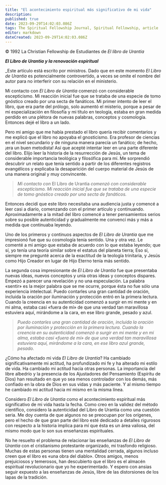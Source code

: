 ```yaml
---
title: "El acontecimiento espiritual más significativo de mi vida"
description: 
published: true
date: 2023-09-29T14:02:03.086Z
tags: The Spiritual Fellowship Journal, Spiritual Fellowship, article
editor: markdown
dateCreated: 2023-09-29T14:02:03.086Z
---
```


<p class="v-card v-sheet theme--light grey lighten-3 px-2">© 1992 La Christian Fellowship de Estudiantes de <i>El libro de Urantia</i></p>


***_El Libro de Urantia_ y la renovación espiritual***

_Este artículo está escrito por ministros. Dado que en este momento _El Libro de Urantia_ es potencialmente controvertido, a veces se omite el nombre del autor para no interferir con su relación en el ministerio.

Mi contacto con _El Libro de Urantia_ comenzó con considerable escepticismo. Mi reacción inicial fue que se trataba de una especie de tomo gnóstico creado por una secta de fanáticos. Mi primer intento de leer el libro, que era parte del prólogo, solo aumentó el misterio, porque a pesar de mi especialización en filosofía y mi título en teología, estaba en gran medida perdido en una plétora de nuevas palabras, conceptos y cosmología. Entonces dejé el libro a un lado.

Pero mi amigo que me había prestado el libro quería recibir comentarios y me explicó que el libro no apoyaba el gnosticismo. Era profesor de ciencias en el nivel secundario y de ninguna manera parecía un fanático; de hecho, ¡era un buen metodista! Así que acepté intentar leer en una parte diferente del libro. Elijo leer la historia de la resurrección de Jesús, un tema de considerable importancia teológica y filosófica para mí. Me sorprendió descubrir un relato que tenía sentido a partir de los diferentes registros evangélicos y explicaba la desaparición del cuerpo material de Jesús de una manera original y muy convincente.

> _Mi contacto con_ El Libro de Urantia _comenzó con considerable escepticismo. Mi reacción inicial fue que se trataba de una especie de tomo gnóstico creado por una secta de fanáticos._

Entonces decidí que este libro necesitaba una audiencia justa y comencé a leer casi a diario, comenzando con el primer artículo y continuando. Aproximadamente a la mitad del libro comencé a tener pensamientos serios sobre su posible autenticidad y gradualmente me convencí más y más a medida que continuaba leyendo.

Uno de los primeros y continuos aspectos de _El Libro de Urantia_ que me impresionó fue que su cosmología tenía sentido. Una y otra vez. Le comenté a mi amigo que estaba de acuerdo con lo que estaba leyendo; que sí, yo tenía una teoría similar sobre el estatus del planeta tierra; Eso sí, siempre me pregunté acerca de la exactitud de la teología trinitaria, y Jesús como Hijo Creador en lugar de Hijo Eterno tenía más sentido.

La segunda cosa impresionante de _El Libro de Urantia_ fue que presentaba nuevas ideas, nuevos conceptos y unía otras ideas y conceptos dispares. Empezó a parecer una revelación y no una especulación. La palabra «sentir» es la mejor palabra que se me ocurre, porque ésta no fue sólo una experiencia intelectual. Puedo contarles una gran cantidad de oración, incluida la oración por iluminación y protección entró en la primera lectura. Cuando la creencia en su autenticidad comenzó a surgir en mi mente y en mi alma, estaba casi «fuera de mí» de que una verdad tan maravillosa estuviera aquí, mirándome a la cara, en ese libro grande, pesado y azul.

> _Puedo contarles una gran cantidad de oración, incluida la oración por iluminación y protección en la primera lectura. Cuando la creencia en su autenticidad comenzó a surgir en mi mente y en mi alma, estaba casi «fuera de mí» de que una verdad tan maravillosa estuviera aquí, mirándome a la cara, en ese libro azul grande, pesado._

¿Cómo ha afectado mi vida _El Libro de Urantia_? Ha cambiado significativamente mi actitud, ha profundizado mi fe y ha alterado mi estilo de vida. Ha cambiado mi actitud hacia otras personas. La importancia del libre albedrío y la presencia de los Ajustadores del Pensamiento (Espíritu de Dios) han resultado en que yo sea menos controlador con los demás, más confiado en la obra de Dios en sus vidas y más paciente. Y al mismo tiempo he cambiado mi actitud hacia mí mismo en la misma línea.

Considero _El Libro de Urantia_ como el acontecimiento espiritual más significativo de mi vida hasta la fecha. Como creo en la validez del método científico, considero la autenticidad del Libro de Urantia como una cuestión seria. Me doy cuenta de que algunos no se preocupan por los orígenes, pero el hecho de que gran parte del libro esté dedicado a detalles rigurosos con respecto a la historia implica para mí que ésta es un área valiosa, del mismo modo que lo son sus enseñanzas espirituales.

No he resuelto el problema de relacionar las enseñanzas de _El Libro de Urantia_ con el cristianismo protestante organizado, mi trasfondo religioso. Muchas de estas personas tienen una mentalidad cerrada, algunos incluso creen que el libro es «una obra del diablo». Otros amigos, menos prejuiciosos y temerosos, han descubierto que el libro es el almacén espiritual revolucionario que yo he experimentado. Y espero con ansias seguir expuesto a las enseñanzas de Jesús, libre de las distorsiones de los lapas de la tradición.

